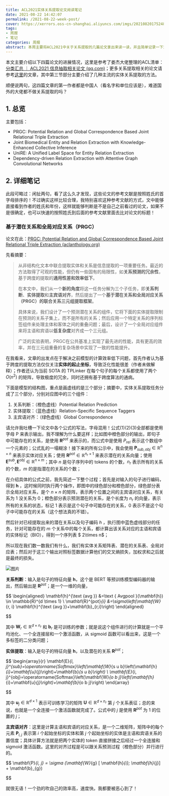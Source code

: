 ```yaml
---
title: ACL2021实体关系提取论文阅读笔记
date: 2021-08-22 14:42:07
permalink: /2021-08-22-week-post/
cover: https://xerrors.oss-cn-shanghai.aliyuncs.com/imgs/20210820175248-imagepng
tags: 
- 周报
- 笔记
categories: 周报
abstract: 本周主要将ACL2021中关于关系提取的几篇论文拿出来读一读，并且简单记录一下这些论文的创新点与缺点。
---
```

本文主要介绍以下四篇论文的进展情况，这里是参考了娄杰大佬整理的ACL清单：[分类汇总 ｜ ACL2021 信息抽取相关论文 (qq.com)](https://mp.weixin.qq.com/s/tLX117eblU8U60qIwhudMg)；更多关系提取相关的论文请参考[这里](https://www.xerrors.fun/2021-08-11-week-post/)的文章，其中第三节部分主要介绍了几种主流的实体关系提取的方法。

顺便说两句，这四篇文章的第一作者都是中国人（看名字和单位应该是），难道国外的大佬都不做关系提取的吗？

## 1. 总览

主要包括：

- PRGC: Potential Relation and Global Correspondence Based Joint Relational Triple Extraction
- Joint Biomedical Entity and Relation Extraction with Knowledge-Enhanced Collective Inference
- UniRE: A Unified Label Space for Entity Relation Extraction
- Dependency-driven Relation Extraction with Attentive Graph Convolutional Networks

## 2. 详细笔记

此段可略过：闲扯两句，看了这么久才发现，这些论文的参考文献是按照姓氏的首字母排序的！不过确实这样比较合理，我特别喜欢这种参考文献的方式，文中能够直接看到作者的姓氏和年份，这样就能够判断是不是自己之前看过的论文，如果不是很确定，也可以快速的按照姓氏到后面的参考文献里面去比对论文的标题！

### 基于潜在关系和全局对应关系（PRGC）

论文在此：[PRGC: Potential Relation and Global Correspondence Based Joint Relational Triple Extraction (aclanthology.org)](https://aclanthology.org/2021.acl-long.486.pdf)

先看摘要：

> 从非结构化文本中联合提取实体和关系是信息提取的一项重要任务。最近的方法取得了可观的性能，但仍有一些固有的局限性，如**关系预测的冗余性**，基于跨度的提取的**通用性差和效率低下**。
>
> 在本文中，我们从一个**新的角度**将这一任务分解为三个子任务，即**关系判断**、**实体提取**和**主宾语对齐**，然后提出了一个**基于潜在关系和全局对应关系（PRGC）的联合关系三元组提取框架**。
>
> 具体来说，我们设计了一个预测潜在关系的组件，它将下面的实体提取限制在预测的关系子集上，而不是所有的关系；然后应用一个特定关系的序列标签组件来处理主体和客体之间的重叠问题；最后，设计了一个全局对应组件来将主语和宾语以**低复杂度**对齐成一个三元组。
>
> 广泛的实验表明，PRGC在公共基准上实现了最先进的性能，具有更高的效率，并在三元组重叠的复杂场景中实现了一致的性能提升。

在我看来，文章的出发点在于解决之前模型的计算效率低下问题，首先作者认为基于跨度的提取方法仅仅关注**实体的起止坐标**，导致泛化性能很差（作者未做解释）；作者还认为当前 SOTA 的 TPLinker 在每个句子的每个关系都使用了两个 $O(n^2)$ 的矩阵，导致极度的冗余，同时还拥有基于跨度算法的通病。

下面是模型的结构图，重点是画虚线的是三个部分；摘要中，实体关系提取任务分成了三个部分，分别对应图中的三个组件：

1. 关系判断：（橙色虚线）Potential Relation Prediction
2. 实体提取：（蓝色虚线）Relation-Specific Sequence Taggers
3. 主宾语对齐：（绿色虚线）Global Correspondence

请允许我吐槽一下论文中各个公式的写法，字母混用！公式(1)(2)(3)全部都是使用字母 P 来表示输出，我不理解为什么要这样；比如图中橙色部分的输出，即句子中可能存在的关系，是使用 $\mathbf{R}^{pot}$ 来表示的，而公式中是使用 $P_{rel}$ 表示这个数组中一个元素的；公式乱的一塌糊涂！接下来的所有公示中，我会使用 $\mathbf{P}_{sub, obj} \in \mathbb{R}^{n \times n}$ 来表示实体对应关系；使用 $\mathbf{R}^{pot} \in \mathbb{R} ^ {n_r \times 1}$ 来表示潜在的关系向量；使用 $\mathbf{E}^{sub},\mathbf{E}^{obj} \in \mathbb{R}^{n \times m}$；其中 $n$ 是句子序列中的 tokens 的个数，$n_r$ 表示所有的关系的个数，$m$ 的是指潜在的关系的个数；

在介绍具体的公式之前，我先简述一下整个过程；首先是对输入的句子进行编码，得到 $\mathbf{h}$ ，这时候同时执行两个操作，即图中的绿色部分和橙色部分，绿色部分表示全局对应关系，是个 $n \times n$ 的矩阵，表示两个位置之间的主宾语对应关系，有关系为 1 没关系为 0；橙色部分表示预测潜在的关系，是个长度为 $n_r$ 的向量，表示所有的关系的状态，标记 1 表示是这个句子中可能存在的关系，0 表示不是这个句子中可能存在的关系（这个想法真的不错）。

然后针对已经提取出来的潜在关系以及句子编码 $h$ ，执行图中蓝色虚线部分的任务，针对可能存在的 $m$ 个关系中的每个关系，都计算出该关系对应的主语和宾语的实体标记（BIO），得到一个序列表 $ 2\times n$；

所以现在我们数一数我们有什么，我们有实体关系矩阵表、潜在的关系表、全局对应表；然后对于这三个输出对照标签数据计算他们的交叉熵损失，加权求和之后就是最终的损失。

![图片](https://xerrors.oss-cn-shanghai.aliyuncs.com/imgs/20210822212611-imagepng)

**关系判断**：输入是句子的特征向量 $\mathbf{h}$，这个是 BERT 等预训练模型编码器的输出，然后输出是 $\boldsymbol{R}^{pot}$；是一个一维的向量，

$$
\begin{aligned}
\mathbf{h}^{\text {avg }} &=\text { Avgpool }(\mathbf{h}) \in \mathbb{R}^{d \times 1} \\
\mathbf{R}^{pot}_{i} &=\sigma\left(\mathbf{W}_{r, i} \mathbf{h}^{\text {avg }}+\mathbf{b}_{r,i}\right)
\end{aligned}

$$

其中 $\mathbf{W}_{r} \in \mathbb{R} ^ {d \times n_r}$ 和 $\mathbf{b}_r$ 是可训练的参数；就是说这个组件进行的计算就是一个平均池化、一个全连接层和一个激活函数，从 sigmoid 函数可以看出来，这是一个多标签的二分类问题；

**实体提取**：输入是句子的特征向量 $\mathbf{h}$，以及潜在的关系 $\mathbf{R}^{pot}$；

$$
\begin{array}{r}
\mathbf{E}_{i, j}^{sub}=\operatorname{Softmax}\left(\mathbf{W}_{s u b}\left(\mathbf{h}_{i}+\mathbf{u}_{j}\right)+\mathbf{b}_{s u b}\right) \\
\mathbf{E}_{i, j}^{obj}=\operatorname{Softmax}\left(\mathbf{W}_{o b j}\left(\mathbf{h}_{i}+\mathbf{u}_{j}\right)+\mathbf{b}_{o b j}\right)
\end{array}

$$

其中 $\mathbf{u}_j \in \mathbb{R}^{d \times 1}$ 表示可训练学习的矩阵 $\mathbf{U} \in \mathbb{R}^{d \times n_r}$ 第 $j$ 个关系表征；总的来说，也就是一个全连接一个激活函数就完成了。公式中的 $j$ 是使用 $\boldsymbol{R}^{pot}$ 为 1 的位置的 $j$；

**主宾语对齐**：这里是计算主语和宾语的对应关系，是一个二维矩阵，矩阵中的每个元素 $\mathbf{P}_{i, j}$ 表示第 $i$ 个起始坐标的实体和第 $j$ 个起始坐标的实体是主语和宾语关系的置信度；具体计算方法就是把两个实体的 token 直接拼接之后经过一个全连接和 sigmoid 激活函数。这里的对齐过程是可以跟关系预测过程（橙色部分）并行进行的。

$$
\mathbf{P}_{i, j} = \sigma (\mathbf{W}_{g} [ \mathbf{h}_{i}; \mathbf{h}_{j}] + \mathbf{b}_{g})

$$

就很无语！一个劲的吹自己的效率高，速度快。我都要被恶心到了！
